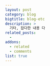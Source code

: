 ```yaml
---
layout: post
category: blog
bigtitle: blog-etc
description: >
  기타, 잡다한 내용 다
related_posts:
  -
addons:
  - related
  - comments
list: true
---
```

